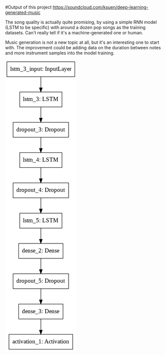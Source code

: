 #Output of this project
https://soundcloud.com/ksuen/deep-learning-generated-music

The song quality is actually quite promising, by using a simple RNN model (LSTM to be specific) with around a dozen pop songs as the training datasets. Can't really tell if it's a machine-generated one or human.

Music generation is not a new topic at all, but it's an interesting one to start with. The improvement could be adding data on the duration between notes and more instrument samples into the model training.

![Model Graph](image/my_first_model.png)
